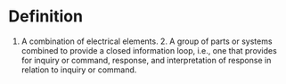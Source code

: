# Definition

1.  A combination of electrical elements. 2. A group of parts or systems
    combined to provide a closed information loop, i.e., one that
    provides for inquiry or command, response, and interpretation of
    response in relation to inquiry or command.

